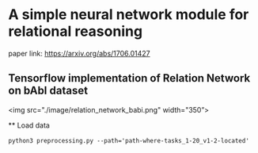 # A simple neural network module for relational reasoning

paper link: https://arxiv.org/abs/1706.01427

## Tensorflow implementation of Relation Network on bAbI dataset

<img src="./image/relation_network_babi.png" width="350”>

** Load data
```
python3 preprocessing.py --path='path-where-tasks_1-20_v1-2-located'
